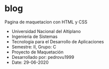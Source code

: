 # blog
Pagina de maquetacion con HTML y CSS
- Universidad Nacional del Altiplano
- Ingenieria de Sistemas
- Tecnologia para el Desarrollo de Aplicaciones
- Semestre: II, Grupo: C
- Proyecto de Maquetación
- Desarrollado por: pedrovu1999
- Date: 29-06-2020
